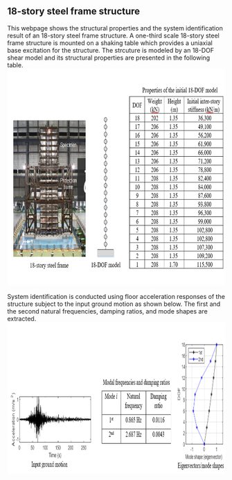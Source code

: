 ## 18-story steel frame structure
This webpage shows the structural properties and the system identification result of an 18-story steel frame structure. A one-third scale 18-story steel frame structure is mounted on a shaking table  which provides a uniaxial base excitation for the structure. The strcuture is modeled by an 18-DOF shear model and its structural properties are presented in the following table.  
<img src="https://github.com/yotsuki3/eighteen-story-structure/blob/main/Figure/18StoryModel.PNG?raw=true" width="750" height="500" />

System identification is conducted using floor acceleration responses of the structure subject to the input ground motion as shown below. The first and the second natural frequencies, damping ratios, and mode shapes are extracted.
<img src="https://github.com/yotsuki3/eighteen-story-structure/blob/main/Figure/18StoryExperimentSystemID.PNG?raw=false" width="850" height="350" />
